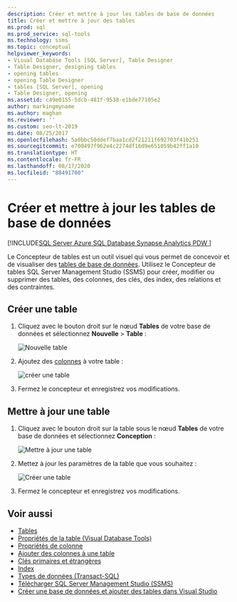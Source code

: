 ```yaml
---
description: Créer et mettre à jour les tables de base de données
title: Créer et mettre à jour des tables
ms.prod: sql
ms.prod_service: sql-tools
ms.technology: ssms
ms.topic: conceptual
helpviewer_keywords:
- Visual Database Tools [SQL Server], Table Designer
- Table Designer, designing tables
- opening tables
- opening Table Designer
- tables [SQL Server], opening
- Table Designer, opening
ms.assetid: c49e0155-5dcb-481f-9538-e1bde77105e2
author: markingmyname
ms.author: maghan
ms.reviewer: ''
ms.custom: seo-lt-2019
ms.date: 08/25/2017
ms.openlocfilehash: 5a0bbc50ddef7baa1cd2f21211f692703f41b251
ms.sourcegitcommit: e700497f962e4c2274df16d9e651059b42ff1a10
ms.translationtype: HT
ms.contentlocale: fr-FR
ms.lasthandoff: 08/17/2020
ms.locfileid: "88491700"
---
```

# <a name="create-and-update-database-tables"></a>Créer et mettre à jour les tables de base de données

[!INCLUDE[SQL Server Azure SQL Database Synapse Analytics PDW ](../../includes/applies-to-version/sql-asdb-asdbmi-asa-pdw.md)]

Le Concepteur de tables est un outil visuel qui vous permet de concevoir et de visualiser des [tables de base de données](../../relational-databases/tables/tables.md). Utilisez le Concepteur de tables SQL Server Management Studio (SSMS) pour créer, modifier ou supprimer des tables, des colonnes, des clés, des index, des relations et des contraintes.  

## <a name="create-a-table"></a>Créer une table

1. Cliquez avec le bouton droit sur le nœud **Tables** de votre base de données et sélectionnez **Nouvelle** > **Table** :

    ![Nouvelle table](../media/design-tables/new-table.png)

2. Ajoutez des [colonnes](column-properties-visual-database-tools.md) à votre table :

    ![créer une table](../media/design-tables/new-table2.png)

3. Fermez le concepteur et enregistrez vos modifications.

## <a name="update-a-table"></a>Mettre à jour une table

1. Cliquez avec le bouton droit sur la table sous le nœud **Tables** de votre base de données et sélectionnez **Conception** :

    ![Mettre à jour une table](../media/design-tables/update-table.png)

2. Mettez à jour les paramètres de la table que vous souhaitez :

    ![Créer une table](../media/design-tables/update-table2.png)

3. Fermez le concepteur et enregistrez vos modifications.

## <a name="see-also"></a>Voir aussi

- [Tables](../../relational-databases/tables/tables.md)
- [Propriétés de la table &#40;Visual Database Tools&#41;](../../ssms/visual-db-tools/table-properties-visual-database-tools.md)
- [Propriétés de colonne](column-properties-visual-database-tools.md)
- [Ajouter des colonnes à une table](../../relational-databases/tables/add-columns-to-a-table-database-engine.md)
- [Clés primaires et étrangères](../../relational-databases/tables/primary-and-foreign-key-constraints.md)
- [Index](../../relational-databases/indexes/indexes.md)
- [Types de données (Transact-SQL)](../../t-sql/data-types/data-types-transact-sql.md)
- [Télécharger SQL Server Management Studio (SSMS)](../download-sql-server-management-studio-ssms.md)
- [Créer une base de données et ajouter des tables dans Visual Studio](/visualstudio/data-tools/create-a-sql-database-by-using-a-designer)
